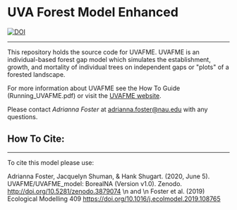 
# UVA Forest Model Enhanced

[![DOI](https://zenodo.org/badge/145996324.svg)](https://zenodo.org/badge/latestdoi/145996324)

---------------------------------

This repository holds the source code for UVAFME. UVAFME is an individual-based forest gap model which simulates the establishment, growth, and mortality of individual trees on independent gaps or "plots" of a forested landscape. 

For more information about UVAFME see the How To Guide (Running_UVAFME.pdf) or visit the [UVAFME website](https://uvafme.github.io/).

Please contact *Adrianna Foster* at adrianna.foster@nau.edu with any questions.


## How To Cite:
------------------------------

To cite this model please use:

Adrianna Foster, Jacquelyn Shuman, & Hank Shugart. (2020, June 5). UVAFME/UVAFME_model: BorealNA (Version v1.0). Zenodo. http://doi.org/10.5281/zenodo.3879074 \n
and \n
Foster et al. (2019) Ecological Modelling 409 https://doi.org/10.1016/j.ecolmodel.2019.108765

